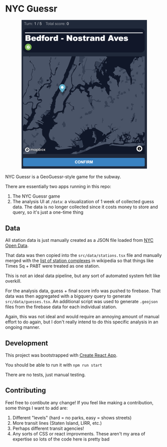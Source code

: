 # NYC Guessr

<center><img width="400px" src="public/screenshot.png"/></center>

NYC Guessr is a GeoGuessr-style game for the subway.

There are essentially two apps running in this repo:

1. The NYC Guessr game
2. The analysis UI at `/data`: a visualization of 1 week of collected guess
   data. The data is no longer collected since it costs money to store and
   query, so it's just a one-time thing

## Data

All station data is just manually created as a JSON file loaded from [NYC Open
Data](https://data.cityofnewyork.us/Transportation/Subway-Stations/arq3-7z49).

That data was then copied into the `src/data/stations.tsx` file and manually
merged with the [list of station
complexes](https://en.wikipedia.org/wiki/New_York_City_Subway_stations#Station_complexes)
in wikipedia so that things like Times Sq + PABT were treated as one station.

This is not an ideal data pipeline, but any sort of automated system felt like
overkill.

For the analysis data, guess + final score info was pushed to firebase. That
data was then aggregated with a bigquery query to generate
`src/data/guesses.tsx`. An additional script was used to generate `.geojson`
files from the firebase data for each individual station.

Again, this was not ideal and would require an annoying amount of manual effort
to do again, but I don't really intend to do this specific analysis in an
ongoing manner.

## Development

This project was bootstrapped with [Create React App](https://github.com/facebook/create-react-app).

You should be able to run it with `npm run start`

There are no tests, just manual testing.

## Contributing

Feel free to contibute any change! If you feel like making a contribution, some
things I want to add are:

1. Different "levels" (hard = no parks, easy = shows streets)
2. More transit lines (Staten Island, LIRR, etc.)
3. Perhaps different transit agencies!
4. Any sorts of CSS or react improvments. These aren't my area of expertise so
   lots of the code here is pretty bad
